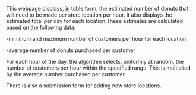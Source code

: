 This webpage displays, in table form, the estimated number of donuts that will need to be made per store location per hour. It also displays the estimated total per day for each location.These estimates are calculated based on the following data:

-minimum and maximum number of customers per hour for each location

-average number of donuts purchased per customer

For each hour of the day, the algorithm selects, uniformly at random, the number of customers per hour within the specified range. This is multiplied by the average number purchased per customer.

There is also a submission form for adding new store locations.
